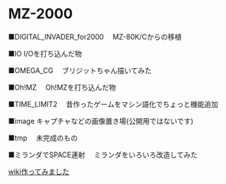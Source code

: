 # MZ-2000

■DIGITAL_INVADER_for2000
　MZ-80K/Cからの移植  
 
■IO I/Oを打ち込んだ物

■OMEGA_CG
　ブリジットちゃん描いてみた

■Oh!MZ
　Oh!MZを打ち込んだ物
 
■TIME_LIMIT2
　昔作ったゲームをマシン語化でちょっと機能追加
 
■image
  キャプチャなどの画像置き場(公開用ではないです)  
  
■tmp
　未完成のもの
 
■ミランダでSPACE連射
　ミランダをいろいろ改造してみた

[wiki作ってみました](https://github.com/mkomakonkon/MZ-2000/wiki)  
